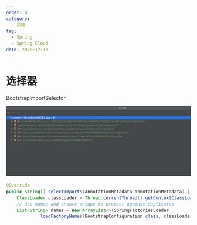 ```yaml
---
order: 4
category:
  - 后端
tag:
  - Spring
  - Spring Cloud
date: 2020-12-18
---
```

# 选择器

BootstrapImportSelector

![BootstrapImportSelector](images/img_19.png)


~~~ java
@Override
public String[] selectImports(AnnotationMetadata annotationMetadata) {
	ClassLoader classLoader = Thread.currentThread().getContextClassLoader();
	// Use names and ensure unique to protect against duplicates
	List<String> names = new ArrayList<>(SpringFactoriesLoader
			.loadFactoryNames(BootstrapConfiguration.class, classLoader));

~~~